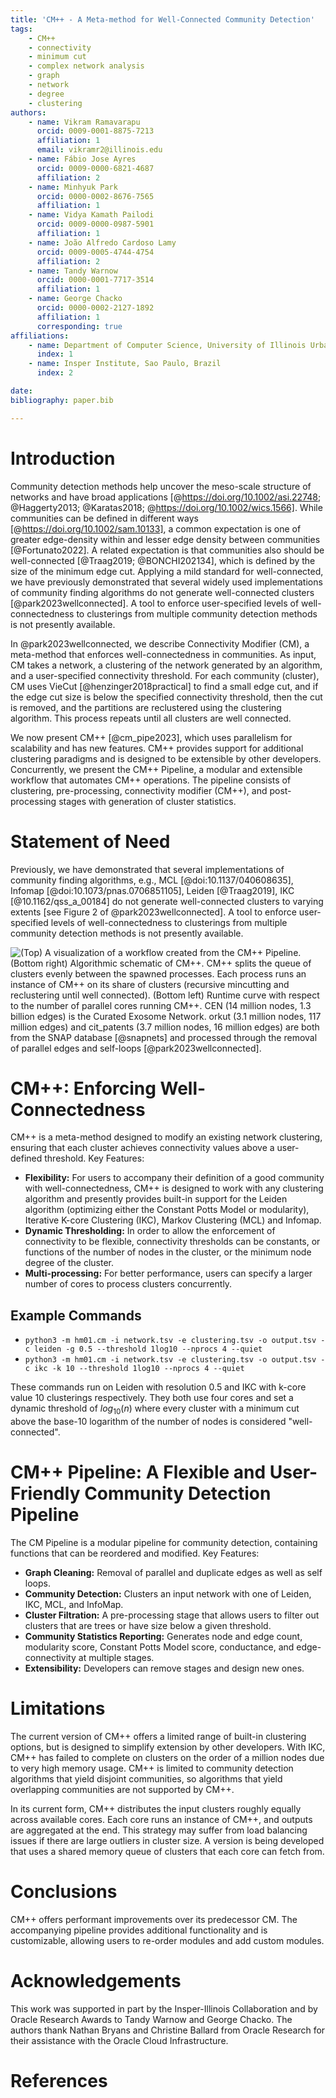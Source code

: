 ```yaml
---
title: 'CM++ - A Meta-method for Well-Connected Community Detection'
tags:
    - CM++
    - connectivity
    - minimum cut
    - complex network analysis
    - graph
    - network
    - degree
    - clustering
authors:
    - name: Vikram Ramavarapu
      orcid: 0009-0001-8875-7213
      affiliation: 1
      email: vikramr2@illinois.edu
    - name: Fábio Jose Ayres
      orcid: 0009-0000-6821-4687
      affiliation: 2
    - name: Minhyuk Park
      orcid: 0000-0002-8676-7565
      affiliation: 1
    - name: Vidya Kamath Pailodi
      orcid: 0009-0000-0987-5901
      affiliation: 1
    - name: João Alfredo Cardoso Lamy
      orcid: 0009-0005-4744-4754
      affiliation: 2
    - name: Tandy Warnow
      orcid: 0000-0001-7717-3514
      affiliation: 1
    - name: George Chacko
      orcid: 0000-0002-2127-1892
      affiliation: 1
      corresponding: true
affiliations:
    - name: Department of Computer Science, University of Illinois Urbana-Champaign, IL 61801, USA
      index: 1
    - name: Insper Institute, Sao Paulo, Brazil
      index: 2

date:
bibliography: paper.bib

---
```


# Introduction

Community detection methods help uncover the meso-scale structure of networks and have broad applications [@https://doi.org/10.1002/asi.22748; @Haggerty2013; @Karatas2018; @https://doi.org/10.1002/wics.1566]. While communities can be defined in different ways [@https://doi.org/10.1002/sam.10133], a common expectation is one of greater edge-density within and lesser edge density between communities [@Fortunato2022]. A related expectation is that communities also should be well-connected [@Traag2019; @BONCHI202134], which is defined by the size of the minimum edge cut. Applying a mild standard for well-connected, we have previously demonstrated that several widely used implementations of community finding algorithms do not generate well-connected clusters [@park2023wellconnected]. A tool to enforce user-specified levels of well-connectedness to clusterings from multiple community detection methods is not presently available.

In @park2023wellconnected, we describe Connectivity Modifier (CM), a meta-method that enforces well-connectedness in communities. As input, CM takes a network, a clustering of the network generated by an algorithm, and a user-specified connectivity threshold. For each community (cluster), CM uses VieCut [@henzinger2018practical] to find a small edge cut, and if the edge cut size is below the specified connectivity threshold, then the cut is removed, and the partitions are reclustered using the clustering algorithm. This process repeats until all clusters are well connected.

We now present CM++ [@cm_pipe2023], which uses parallelism for scalability and has new features. CM++  provides support for additional clustering paradigms and is designed to be extensible by other developers. Concurrently, we present the CM++ Pipeline, a modular and extensible workflow that automates CM++ operations. The pipeline consists of clustering, pre-processing, connectivity modifier (CM++), and post-processing stages with generation of cluster statistics.

# Statement of Need

Previously, we have demonstrated that several implementations of community finding algorithms, e.g., MCL [@doi:10.1137/040608635], Infomap [@doi:10.1073/pnas.0706851105], Leiden [@Traag2019], IKC [@10.1162/qss_a_00184] do not generate well-connected clusters to varying extents [see Figure 2 of @park2023wellconnected]. A tool to enforce user-specified levels of well-connectedness to clusterings from multiple community detection methods is not presently available. <!---CM++ enables a user to specify a minimum level of well-connectedness and apply it to multiple clustering paradigms. CM++ and its pipeline allow a user to choose from clustering paradigms and the level of connectedness.-->

![(Top) A visualization of a workflow created from the CM++ Pipeline. (Bottom right) Algorithmic schematic of CM++. CM++ splits the queue of clusters evenly between the spawned processes. Each process runs an instance of CM++ on its share of clusters (recursive mincutting and reclustering until well connected). (Bottom left) Runtime curve with respect to the number of parallel cores running CM++. CEN (14 million nodes, 1.3 billion edges) is the Curated Exosome Network. orkut (3.1 million nodes, 117 million edges) and cit_patents (3.7 million nodes, 16 million edges) are both from the SNAP database [@snapnets] and processed through the removal of parallel edges and self-loops [@park2023wellconnected].](figures/Slide3.png)

# CM++: Enforcing Well-Connectedness 

CM++ is a meta-method designed to modify an existing network clustering, ensuring that each cluster achieves connectivity values above a user-defined threshold. Key Features:

- **Flexibility:** For users to accompany their definition of a good community with well-connectedness, CM++ is designed to work with any clustering algorithm and presently provides built-in support for the Leiden algorithm (optimizing either the Constant Potts Model or modularity), Iterative K-core Clustering (IKC), Markov Clustering (MCL) and Infomap.
- **Dynamic Thresholding:** In order to allow the enforcement of connectivity to be flexible, connectivity thresholds can be constants, or functions of the number of nodes in the cluster, or the minimum node degree of the cluster.
- **Multi-processing:** For better performance, users can specify a larger number of cores to process clusters concurrently.

## Example Commands

- `python3 -m hm01.cm -i network.tsv -e clustering.tsv -o output.tsv -c leiden -g 0.5 --threshold 1log10 --nprocs 4 --quiet`
- `python3 -m hm01.cm -i network.tsv -e clustering.tsv -o output.tsv -c ikc -k 10 --threshold 1log10 --nprocs 4 --quiet`

These commands run on Leiden with resolution 0.5 and IKC with k-core value 10 clusterings respectively. They both use four cores and set a dynamic threshold of $log_{10}(n)$ where every cluster with a minimum cut above the base-10 logarithm of the number of nodes is considered "well-connected".

# CM++ Pipeline: A Flexible and User-Friendly Community Detection Pipeline

The CM Pipeline is a modular pipeline for community detection, containing functions that can be reordered and modified. Key Features:

- **Graph Cleaning:** Removal of parallel and duplicate edges as well as self loops.
- **Community Detection:** Clusters an input network with one of Leiden, IKC, MCL, and InfoMap.
- **Cluster Filtration:** A pre-processing stage that allows users to filter out clusters that are trees or have size below a given threshold. 
- **Community Statistics Reporting:** Generates node and edge count, modularity score, Constant Potts Model score, conductance, and edge-connectivity at multiple stages.
- **Extensibility:** Developers can remove stages and design new ones.

# Limitations

The current version of CM++ offers a limited range of built-in clustering options, but is designed to simplify extension by other developers. With IKC, CM++ has failed to complete on clusters on the order of a million nodes due to very high memory usage. CM++ is limited to community detection algorithms that yield disjoint communities, so algorithms that yield overlapping communities are not supported by CM++.

In its current form, CM++ distributes the input clusters roughly equally across available cores. Each core runs an instance of CM++, and outputs are aggregated at the end. This strategy may suffer from load balancing issues if there are large outliers in cluster size. A version is being developed that uses a shared memory queue of clusters that each core can fetch from. <!---This strategy should be much better at load balancing, this implementation needs improvement as it is slower in practice. -->

# Conclusions

CM++ offers performant improvements over its predecessor CM. The accompanying pipeline provides additional functionality and is customizable, allowing users to re-order modules and add custom modules.

# Acknowledgements

This work was supported in part by the Insper-Illinois Collaboration and by Oracle Research Awards to Tandy Warnow and George Chacko. The authors thank Nathan Bryans and Christine Ballard from Oracle Research for their assistance with the Oracle Cloud Infrastructure.  

# References
